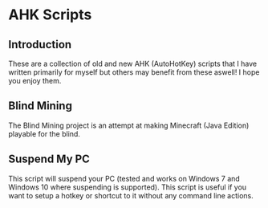 # AHK Scripts

## Introduction
These are a collection of old and new AHK (AutoHotKey) scripts that I have written primarily for myself but others may benefit from these aswell! I hope you enjoy them.

## Blind Mining
The Blind Mining project is an attempt at making Minecraft (Java Edition) playable for the blind.

## Suspend My PC
This script will suspend your PC (tested and works on Windows 7 and Windows 10 where suspending is supported). This script is useful if you want to setup a hotkey or shortcut to it without any command line actions.
